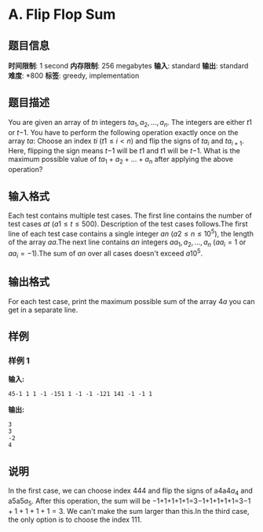 # A. Flip Flop Sum

## 题目信息

**时间限制**: 1 second
**内存限制**: 256 megabytes
**输入**: standard
**输出**: standard
**难度**: *800
**标签**: greedy, implementation

## 题目描述

You are given an array of $t$$n$ integers $t$$a_1, a_2, \ldots, a_n$. The integers are either $t$$1$ or $t$$-1$. You have to perform the following operation exactly once on the array $t$$a$: Choose an index $t$$i$ ($t$$1 \leq i < n$) and flip the signs of $t$$a_i$ and $t$$a_{i+1}$. Here, flipping the sign means $t$$-1$ will be $t$$1$ and $t$$1$ will be $t$$-1$. What is the maximum possible value of $t$$a_1 + a_2 + \ldots + a_n$ after applying the above operation?

## 输入格式

Each test contains multiple test cases. The first line contains the number of test cases $a$$t$ ($a$$1 \le t \le 500$). Description of the test cases follows.The first line of each test case contains a single integer $a$$n$ ($a$$2 \le n \le 10^5$), the length of the array $a$$a$.The next line contains $a$$n$ integers $a$$a_1, a_2, \ldots, a_n$ ($a$$a_i = 1$ or $a$$a_i = -1$).The sum of $a$$n$ over all cases doesn't exceed $a$$10^5$.

## 输出格式

For each test case, print the maximum possible sum of the array $4$$a$ you can get in a separate line.

## 样例

### 样例 1

**输入:**
```
45-1 1 1 -1 -151 1 -1 -1 -121 141 -1 -1 1
```

**输出:**
```
3
3
-2
4
```

## 说明

In the first case, we can choose index 44$4$ and flip the signs of a4a4$a_4$ and a5a5$a_5$. After this operation, the sum will be −1+1+1+1+1=3−1+1+1+1+1=3$-1+1+1+1+1 = 3$. We can't make the sum larger than this.In the third case, the only option is to choose the index 11$1$.
